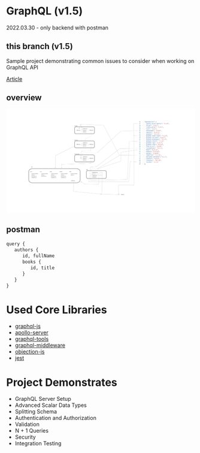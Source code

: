 # GraphQL (v1.5)
2022.03.30 - only backend with postman

## this branch (v1.5) 
   
Sample project demonstrating common issues to consider when working on GraphQL API

[Article](https://www.toptal.com/graphql/creating-your-first-graphql-api)

## overview 

![](architecture.png)


## postman

```
query {
   authors {
      id, fullName
      books {
         id, title 
      }
   }
}
```

# Used Core Libraries

- [graphql-js](https://github.com/graphql/graphql-js)
- [apollo-server](https://github.com/apollographql/apollo-server)
- [graphql-tools](https://github.com/apollographql/graphql-tools)
- [graphql-middleware](https://github.com/prisma/graphql-middleware)
- [objection-js](https://github.com/vincit/objection.js)
- [jest](https://github.com/facebook/jest)

# Project Demonstrates

- GraphQL Server Setup
- Advanced Scalar Data Types
- Splitting Schema
- Authentication and Authorization
- Validation
- N + 1 Queries
- Security
- Integration Testing

 
